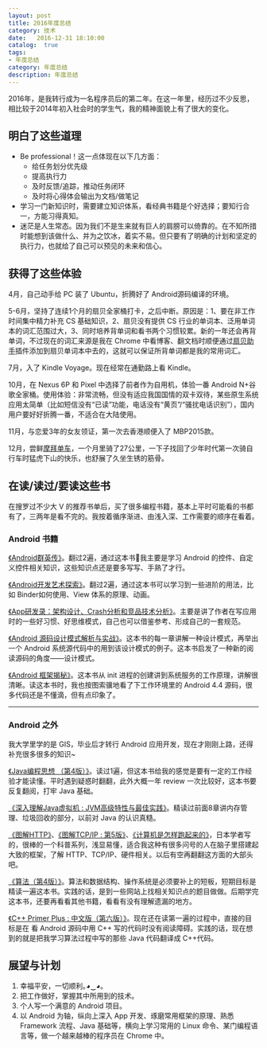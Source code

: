 ```yaml
---
layout: post
title: 2016年度总结
category: 技术
date:   2016-12-31 18:10:00
catalog:  true
tags:
- 年度总结
category: 年度总结
description: 年度总结
---
```



2016年，是我转行成为一名程序员后的第二年。在这一年里，经历过不少反思，相比较于2014年初入社会时的学生气，我的精神面貌上有了很大的变化。

## 明白了这些道理

- Be professional！这一点体现在以下几方面：
  - 给任务划分优先级
  - 提高执行力
  - 及时反馈/追踪，推动任务闭环
  - 及时将心得体会输出为文档/做笔记
- 学习一门新知识时，需要建立知识体系，看经典书籍是个好选择；要知行合一，方能习得真知。
- 迷茫是人生常态。因为我们不是生来就有巨人的肩膀可以倚靠的。在不知所措时能想到该做什么、并为之饮冰，着实不易。但只要有了明确的计划和坚定的执行力，也就给了自己可以预见的未来和信心。

## 获得了这些体验

4月，自己动手给 PC 装了 Ubuntu，折腾好了 Android源码编译的环境。

5-6月，坚持了连续1个月的扇贝全家桶打卡，之后中断。原因是：1、要在非工作时间集中精力补充 CS 基础知识，2、扇贝没有提供 CS 行业的单词本、泛用单词本的词汇范围过大，3、同时培养背单词和看书两个习惯较累。新的一年还会再背单词，不过现在的词汇来源是我在 Chrome 中看博客、翻文档时顺便通过[扇贝助手](https://chrome.google.com/webstore/detail/%E6%89%87%E8%B4%9D%E5%8A%A9%E6%89%8B%E5%A2%9E%E5%BC%BA%E7%89%88/aibonellgbdkldghjgbnapgjblebfkbl)插件添加到扇贝单词本中去的，这就可以保证所背单词都是我的常用词汇。

7月，入了 Kindle Voyage。现在经常在通勤路上看 Kindle。

10月，在 Nexus 6P 和 Pixel 中选择了前者作为自用机，体验一番 Android N+谷歌全家桶。使用体验：非常流畅，但没有适应我国国情的双卡双待，某些原生系统应用太简单（比如短信没有“已读”功能，电话没有“黄页”/“骚扰电话识别”），国内用户要好好折腾一番，不适合在大陆使用。

11月，与恋爱3年的女友领证，第一次去香港顺便入了 MBP2015款。

12月，尝鲜[摩拜单车](https://m.mobike.com/app/pages/ridingtrack/index.html?orderid=MBK75560210441481884272126&lang=zh&userid=88621961084623751168704310&share=true)，一个月里骑了27公里，一下子找回了少年时代第一次骑自行车时猛虎下山的快乐，也舒展了久坐生锈的筋骨。

## 在读/读过/要读这些书

在搜罗过不少大 V 的推荐书单后，买了很多编程书籍，基本上平时可能看的书都有了，三两年是看不完的。我按着循序渐进、由浅入深、工作需要的顺序在看着。

### Android 书籍

[《Android群英传》](https://book.douban.com/subject/26599539/)。翻过2遍，通过这本书我主要是学习 Android 的控件、自定义控件相关知识，这些知识点还是要多写写、手熟了才行。

[《Android开发艺术探索》](https://book.douban.com/subject/26599538/)。翻过2遍，通过这本书可以学习到一些进阶的用法，比如 Binder如何使用、View 体系的原理、动画。

[《App研发录：架构设计、Crash分析和竞品技术分析》](https://book.douban.com/subject/26649050/)。主要是讲了作者在写应用时的一些好习惯、好思维模式，自己也可以借鉴参考、形成自己的一套规范。

[《Android 源码设计模式解析与实战》](https://book.douban.com/subject/26644935/)。这本书的每一章讲解一种设计模式，再举出一个 Android 系统源代码中的用到该设计模式的例子。这本书启发了一种新的阅读源码的角度——设计模式。

[《Android 框架揭秘》](https://book.douban.com/subject/10570841/)。这本书从 init 进程的创建讲到系统服务的工作原理，讲解很清晰。读这本书时，我也按图索骥地看了下工作环境里的 Android 4.4 源码，很多代码还是不懂滴，但有点印象了。

----

### Android 之外

我大学里学的是 GIS，毕业后才转行 Android 应用开发，现在才刚刚上路，还得补充很多很多的知识~

[《Java编程思想 （第4版）》](https://book.douban.com/subject/2130190/)。读过1遍，但这本书给我的感觉是要有一定的工作经验才能读懂。平时遇到疑惑时翻翻，此外大概一年 review 一次比较好，这本书要反复翻阅，打牢  Java 基础。

[《深入理解Java虚拟机 : JVM高级特性与最佳实践》](https://book.douban.com/subject/6522893/)。精读过前面8章讲内存管理、垃圾回收的部分，以前对 Java 的认识真糙。

[《图解HTTP》](https://book.douban.com/subject/25863515/)、[《图解TCP/IP : 第5版》](https://book.douban.com/subject/24737674/)、[《计算机是怎样跑起来的》](https://book.douban.com/subject/26397183/)，日本学者写的，很棒的一个科普系列，浅显易懂，适合我这种有很多问号的人在脑子里搭建起大致的框架，了解 HTTP、TCP/IP、硬件相关。以后有空再翻翻这方面的大部头吧。

[《算法（第4版）》](https://book.douban.com/subject/19952400/)。算法和数据结构、操作系统是必须要补上的短板，短期目标是精读一遍这本书。实践的话，是到一些网站上找相关知识点的题目做做。后期学完这本书，还要再看看其他书籍，看看有没有理解遗漏的地方。

[《C++ Primer Plus : 中文版（第六版）》](https://book.douban.com/subject/10789789/)。现在还在读第一遍的过程中，直接的目标是在 看 Android 源码中用 C++ 写的代码时没有阅读障碍。实践的话，现在想到的就是把我学习算法过程中写的那些 Java 代码翻译成 C++代码。

## 展望与计划

1. 幸福平安，一切顺利｡◕‿◕｡
2. 把工作做好，掌握其中所用到的技术。
3. 个人写一个满意的 Android 项目。
4. 以 Android 为轴，纵向上深入 App 开发、琢磨常用框架的原理、熟悉 Framework 流程、Java 基础等，横向上学习常用的 Linux 命令、某门编程语言等，做一个越来越棒的程序员在 Chrome 中。
